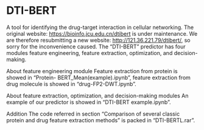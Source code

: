 # DTI-BERT
A tool for identifying the drug-target interaction in cellular networking.
The original website: https://bioinfo.jcu.edu.cn/dtibert  is under maintenance. We are therefore resubmitting a new website: http://121.36.221.79/dtibert/, so sorry for the inconvenience caused.
The “DTI-BERT” predictor has four modules  feature engineering, feature extraction, optimization, and decision-making.

About feature engineering module
Feature extraction from protein is showed in “Protein- BERT_Mean(example).ipynb”, feature extraction from drug molecule is showed in “drug-FP2-DWT.ipynb”.

About feature extraction, optimization, and decision-making modules
An example of our predictor is showed in “DTI-BERT example.ipynb”.

Addition
The code referred in section “Comparison of several classic protein and drug feature extraction methods” is packed in “DTI-BERTL.rar”.
